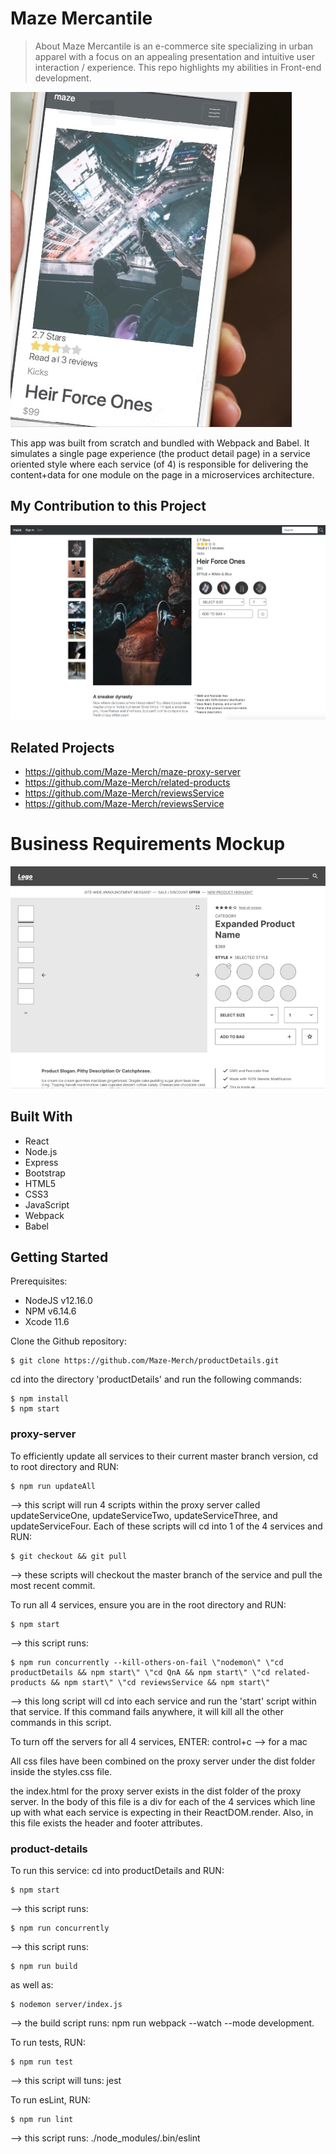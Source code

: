 # Maze Mercantile
> About
Maze Mercantile is an e-commerce site specializing in urban apparel with a focus on an appealing presentation and intuitive user interaction / experience. This repo highlights my abilities in Front-end development.

![Mobile Image](public/media/mobile.jpg)

This app was built from scratch and bundled with Webpack and Babel. It simulates a single page experience (the product detail page) in a service oriented style where each service (of 4) is responsible for delivering the content+data for one module on the page in a microservices architecture.

## My Contribution to this Project

![Desktop Image](public/media/desktop.jpg)

## Related Projects
- https://github.com/Maze-Merch/maze-proxy-server
- https://github.com/Maze-Merch/related-products
- https://github.com/Maze-Merch/reviewsService
- https://github.com/Maze-Merch/reviewsService


# Business Requirements Mockup
![Mockup](public/media/mockup.jpg)

## Built With
* React
* Node.js
* Express
* Bootstrap
* HTML5
* CSS3
* JavaScript
* Webpack
* Babel



## Getting Started
Prerequisites: 
 * NodeJS v12.16.0
 * NPM v6.14.6
 * Xcode 11.6

Clone the Github repository:
```
$ git clone https://github.com/Maze-Merch/productDetails.git
```

cd into the directory 'productDetails' and run the following commands:

```
$ npm install
$ npm start
```

### proxy-server
To efficiently update all services to their current master branch version, cd to root directory and RUN:
```
$ npm run updateAll
```
 --> this script will run 4 scripts within the proxy server called updateServiceOne, updateServiceTwo, updateServiceThree, and updateServiceFour. Each of these scripts will cd into 1 of the 4 services and RUN:
 ```
$ git checkout && git pull
```
 --> these scripts will checkout the master branch of the service and pull the most recent commit.

To run all 4 services, ensure you are in the root directory and RUN:
```
$ npm start
```
 --> this script runs:
 ```
$ npm run concurrently --kill-others-on-fail \"nodemon\" \"cd productDetails && npm start\" \"cd QnA && npm start\" \"cd related-products && npm start\" \"cd reviewsService && npm start\"
```
 --> this long script will cd into each service and run the 'start' script within that service. If this command fails anywhere, it will kill all the other commands in this script.

To turn off the servers for all 4 services, ENTER: control+c --> for a mac

All css files have been combined on the proxy server under the dist folder inside the styles.css file.

the index.html for the proxy server exists in the dist folder of the proxy server. In the body of this file is a div for each of the 4 services which line up with what each service is expecting in their ReactDOM.render. Also, in this file exists the header and footer attributes.

### product-details
To run this service: cd into productDetails and RUN:
```
$ npm start
```
 --> this script runs:
 ```
$ npm run concurrently
```
 --> this script runs:
 ```
$ npm run build
```
 as well as:
```
$ nodemon server/index.js
```
 --> the build script runs: npm run webpack --watch --mode development.

To run tests, RUN:
```
$ npm run test
```
 --> this script will tuns: jest

To run esLint, RUN:
```
$ npm run lint
```
 --> this script runs: ./node_modules/.bin/eslint
